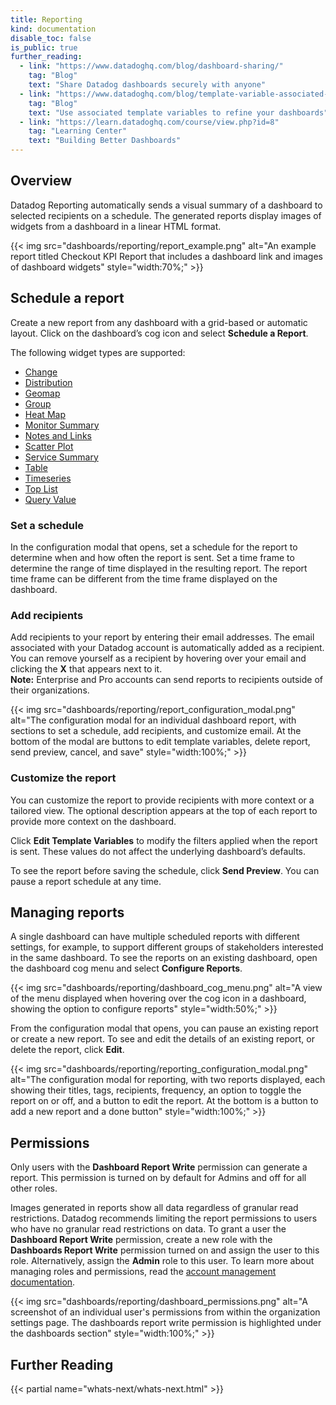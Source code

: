 ```yaml
---
title: Reporting
kind: documentation
disable_toc: false
is_public: true
further_reading:
  - link: "https://www.datadoghq.com/blog/dashboard-sharing/"
    tag: "Blog"
    text: "Share Datadog dashboards securely with anyone" 
  - link: "https://www.datadoghq.com/blog/template-variable-associated-values/"
    tag: "Blog"
    text: "Use associated template variables to refine your dashboards"
  - link: "https://learn.datadoghq.com/course/view.php?id=8"
    tag: "Learning Center"
    text: "Building Better Dashboards"
---
```


## Overview

Datadog Reporting automatically sends a visual summary of a dashboard to selected recipients on a schedule. The generated reports display images of widgets from a dashboard in a linear HTML format.

{{< img src="dashboards/reporting/report_example.png" alt="An example report titled Checkout KPI Report that includes a dashboard link and images of dashboard widgets" style="width:70%;" >}}

## Schedule a report

Create a new report from any dashboard with a grid-based or automatic layout. Click on the dashboard’s cog icon and select **Schedule a Report**.

The following widget types are supported:

- [Change][1]
- [Distribution][2]
- [Geomap][3]
- [Group][4]
- [Heat Map][5]
- [Monitor Summary][6]
- [Notes and Links][7]
- [Scatter Plot][8]
- [Service Summary][9]
- [Table][10]
- [Timeseries][11]
- [Top List][12]
- [Query Value][13]

### Set a schedule

In the configuration modal that opens, set a schedule for the report to determine when and how often the report is sent. Set a time frame to determine the range of time displayed in the resulting report. The report time frame can be different from the time frame displayed on the dashboard.

### Add recipients

Add recipients to your report by entering their email addresses. The email associated with your Datadog account is automatically added as a recipient. You can remove yourself as a recipient by hovering over your email and clicking the **X** that appears next to it.   
**Note:** Enterprise and Pro accounts can send reports to recipients outside of their organizations. 

{{< img src="dashboards/reporting/report_configuration_modal.png" alt="The configuration modal for an individual dashboard report, with sections to set a schedule, add recipients, and customize email. At the bottom of the modal are buttons to edit template variables, delete report, send preview, cancel, and save" style="width:100%;" >}}

### Customize the report

You can customize the report to provide recipients with more context or a tailored view. The optional description appears at the top of each report to provide more context on the dashboard.

Click **Edit Template Variables** to modify the filters applied when the report is sent. These values do not affect the underlying dashboard’s defaults. 

To see the report before saving the schedule, click **Send Preview**. You can pause a report schedule at any time.

## Managing reports
A single dashboard can have multiple scheduled reports with different settings, for example, to support different groups of stakeholders interested in the same dashboard. To see the reports on an existing dashboard, open the dashboard cog menu and select **Configure Reports**. 

{{< img src="dashboards/reporting/dashboard_cog_menu.png" alt="A view of the menu displayed when hovering over the cog icon in a dashboard, showing the option to configure reports" style="width:50%;" >}}

From the configuration modal that opens, you can pause an existing report or create a new report. To see and edit the details of an existing report, or delete the report, click **Edit**.

{{< img src="dashboards/reporting/reporting_configuration_modal.png" alt="The configuration modal for reporting, with two reports displayed, each showing their titles, tags, recipients, frequency, an option to toggle the report on or off, and a button to edit the report. At the bottom is a button to add a new report and a done button" style="width:100%;" >}}

## Permissions

Only users with the **Dashboard Report Write** permission can generate a report. This permission is turned on by default for Admins and off for all other roles. 

Images generated in reports show all data regardless of granular read restrictions. Datadog recommends limiting the report permissions to users who have no granular read restrictions on data. To grant a user the **Dashboard Report Write** permission, create a new role with the **Dashboards Report Write** permission turned on and assign the user to this role. Alternatively, assign the **Admin** role to this user. To learn more about managing roles and permissions, read the [account management documentation][14]. 

{{< img src="dashboards/reporting/dashboard_permissions.png" alt="A screenshot of an individual user's permissions from within the organization settings page. The dashboards report write permission is highlighted under the dashboards section" style="width:100%;" >}}

## Further Reading

{{< partial name="whats-next/whats-next.html" >}}

[1]: /dashboards/widgets/change/
[2]: /dashboards/widgets/distribution/
[3]: /dashboards/widgets/geomap/
[4]: /widgets/group/
[5]: /widgets/heat_map/
[6]: /dashboards/widgets/monitor_summary/
[7]: /dashboards/widgets/note/
[8]: /dashboards/widgets/scatter_plot/
[9]: /dashboards/widgets/service_summary/
[10]: /dashboards/widgets/table/
[11]: /dashboards/widgets/timeseries/
[12]: /dashboards/widgets/top_list/
[13]: /dashboards/widgets/query_value/
[14]: /account_management/users/#edit-a-user-s-roles
